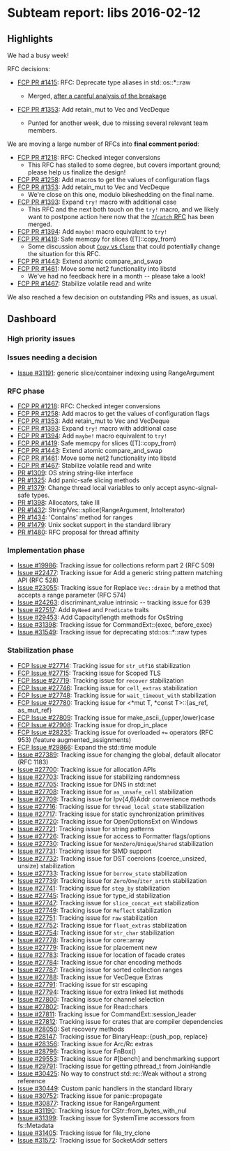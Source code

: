 # Subteam report: libs 2016-02-12

## Highlights

We had a busy week!

RFC decisions:

- [FCP PR #1415](https://github.com/rust-lang/rfcs/pull/1415):
  RFC: Deprecate type aliases in std::os::*::raw
  - Merged, [after a careful analysis of the breakage](https://github.com/rust-lang/rfcs/pull/1415#issuecomment-180645582)

- [FCP PR #1353](https://github.com/rust-lang/rfcs/pull/1353):
  Add retain_mut to Vec and VecDeque
  - Punted for another week, due to missing several relevant team members.

We are moving a large number of RFCs into **final comment period**:

- [FCP PR #1218](https://github.com/rust-lang/rfcs/pull/1218):
  RFC: Checked integer conversions
  - This RFC has stalled to some degree, but covers important ground; please help us finalize the design!
- [FCP PR #1258](https://github.com/rust-lang/rfcs/pull/1258):
  Add macros to get the values of configuration flags
- [FCP PR #1353](https://github.com/rust-lang/rfcs/pull/1353):
  Add retain_mut to Vec and VecDeque
  - We're close on this one, modulo bikeshedding on the final name.
- [FCP PR #1393](https://github.com/rust-lang/rfcs/pull/1393):
  Expand `try!` macro with additional case
  - This RFC and the next both touch on the `try!` macro, and we
    likely want to postpone action here now that the
    [`?`/`catch` RFC](https://github.com/rust-lang/rfcs/pull/243) has
    been merged.
- [FCP PR #1394](https://github.com/rust-lang/rfcs/pull/1394):
  Add `maybe!` macro equivalent to `try!`
- [FCP PR #1419](https://github.com/rust-lang/rfcs/pull/1419):
  Safe memcpy for slices ([T]::copy_from)
  - Some discussion about
    [`Copy` vs `Clone`](https://internals.rust-lang.org/t/assuming-clone-clone-is-equivalent-to-copy-semantics-for-all-instances-of-copy/3148?)
    that could potentially change the situation for this RFC.
- [FCP PR #1443](https://github.com/rust-lang/rfcs/pull/1443):
  Extend atomic compare_and_swap
- [FCP PR #1461](https://github.com/rust-lang/rfcs/pull/1461):
  Move some net2 functionality into libstd
  - We've had no feedback here in a month -- please take a look!
- [FCP PR #1467](https://github.com/rust-lang/rfcs/pull/1467):
  Stabilize volatile read and write

We also reached a few decision on outstanding PRs and issues, as usual.

## Dashboard

### High priority issues


### Issues needing a decision

- [Issue #31191](https://github.com/rust-lang/rust/pull/31191):
  generic slice/container indexing using RangeArgument

### RFC phase

- [FCP PR #1218](https://github.com/rust-lang/rfcs/pull/1218):
  RFC: Checked integer conversions
- [FCP PR #1258](https://github.com/rust-lang/rfcs/pull/1258):
  Add macros to get the values of configuration flags
- [FCP PR #1353](https://github.com/rust-lang/rfcs/pull/1353):
  Add retain_mut to Vec and VecDeque
- [FCP PR #1393](https://github.com/rust-lang/rfcs/pull/1393):
  Expand `try!` macro with additional case
- [FCP PR #1394](https://github.com/rust-lang/rfcs/pull/1394):
  Add `maybe!` macro equivalent to `try!`
- [FCP PR #1419](https://github.com/rust-lang/rfcs/pull/1419):
  Safe memcpy for slices ([T]::copy_from)
- [FCP PR #1443](https://github.com/rust-lang/rfcs/pull/1443):
  Extend atomic compare_and_swap
- [FCP PR #1461](https://github.com/rust-lang/rfcs/pull/1461):
  Move some net2 functionality into libstd
- [FCP PR #1467](https://github.com/rust-lang/rfcs/pull/1467):
  Stabilize volatile read and write
- [PR #1309](https://github.com/rust-lang/rfcs/pull/1309):
  OS string string-like interface
- [PR #1325](https://github.com/rust-lang/rfcs/pull/1325):
  Add panic-safe slicing methods
- [PR #1379](https://github.com/rust-lang/rfcs/pull/1379):
  Change thread local variables to only accept async-signal-safe types.
- [PR #1398](https://github.com/rust-lang/rfcs/pull/1398):
  Allocators, take III
- [PR #1432](https://github.com/rust-lang/rfcs/pull/1432):
  String/Vec::splice(RangeArgument, IntoIterator)
- [PR #1434](https://github.com/rust-lang/rfcs/pull/1434):
  'Contains' method for ranges
- [PR #1479](https://github.com/rust-lang/rfcs/pull/1479):
  Unix socket support in the standard library
- [PR #1480](https://github.com/rust-lang/rfcs/pull/1480):
  RFC proposal for thread affinity

### Implementation phase

- [Issue #19986](https://github.com/rust-lang/rust/issues/19986):
  Tracking issue for collections reform part 2 (RFC 509)
- [Issue #22477](https://github.com/rust-lang/rust/issues/22477):
  Tracking issue for Add a generic string pattern matching API (RFC 528)
- [Issue #23055](https://github.com/rust-lang/rust/issues/23055):
  Tracking issue for Replace `Vec::drain` by a method that accepts a range parameter (RFC 574)
- [Issue #24263](https://github.com/rust-lang/rust/issues/24263):
  discriminant_value intrinsic -- tracking issue for 639
- [Issue #27517](https://github.com/rust-lang/rust/issues/27517):
  Add `ByNeed` and `Predicate` traits
- [Issue #29453](https://github.com/rust-lang/rust/issues/29453):
  Add Capacity/length methods for OsString
- [Issue #31398](https://github.com/rust-lang/rust/issues/31398):
  Tracking issue for CommandExt::{exec, before_exec}
- [Issue #31549](https://github.com/rust-lang/rust/issues/31549):
  Tracking issue for deprecating std::os::*::raw types

### Stabilization phase

- [FCP Issue #27714](https://github.com/rust-lang/rust/issues/27714):
  Tracking issue for `str_utf16` stabilization
- [FCP Issue #27715](https://github.com/rust-lang/rust/issues/27715):
  Tracking issue for Scoped TLS
- [FCP Issue #27719](https://github.com/rust-lang/rust/issues/27719):
  Tracking issue for `recover` stabilization
- [FCP Issue #27746](https://github.com/rust-lang/rust/issues/27746):
  Tracking issue for `cell_extras` stabilization
- [FCP Issue #27748](https://github.com/rust-lang/rust/issues/27748):
  Tracking issue for `wait_timeout_with` stabilization
- [FCP Issue #27780](https://github.com/rust-lang/rust/issues/27780):
  Tracking issue for <*mut T, *const T>::{as_ref, as_mut_ref}
- [FCP Issue #27809](https://github.com/rust-lang/rust/issues/27809):
  Tracking issue for make_ascii_{upper,lower}case
- [FCP Issue #27908](https://github.com/rust-lang/rust/issues/27908):
  Tracking issue for drop_in_place
- [FCP Issue #28235](https://github.com/rust-lang/rust/issues/28235):
  Tracking issue for overloaded `+=` operators (RFC 953) (feature augmented_assignments)
- [FCP Issue #29866](https://github.com/rust-lang/rust/issues/29866):
  Expand the std::time module
- [Issue #27389](https://github.com/rust-lang/rust/issues/27389):
  Tracking issue for changing the global, default allocator (RFC 1183)
- [Issue #27700](https://github.com/rust-lang/rust/issues/27700):
  Tracking issue for allocation APIs
- [Issue #27703](https://github.com/rust-lang/rust/issues/27703):
  Tracking issue for stabilizing randomness
- [Issue #27705](https://github.com/rust-lang/rust/issues/27705):
  Tracking issue for DNS in std::net
- [Issue #27708](https://github.com/rust-lang/rust/issues/27708):
  Tracking issue for `as_unsafe_cell` stabilization
- [Issue #27709](https://github.com/rust-lang/rust/issues/27709):
  Tracking issue for Ipv{4,6}Addr convenience methods
- [Issue #27716](https://github.com/rust-lang/rust/issues/27716):
  Tracking issue for `thread_local_state` stabilization
- [Issue #27717](https://github.com/rust-lang/rust/issues/27717):
  Tracking issue for static synchronization primitives
- [Issue #27720](https://github.com/rust-lang/rust/issues/27720):
  Tracking issue for OpenOptionsExt on Windows
- [Issue #27721](https://github.com/rust-lang/rust/issues/27721):
  Tracking issue for string patterns
- [Issue #27726](https://github.com/rust-lang/rust/issues/27726):
  Tracking issue for access to Formatter flags/options
- [Issue #27730](https://github.com/rust-lang/rust/issues/27730):
  Tracking issue for `NonZero`/`Unique`/`Shared` stabilization
- [Issue #27731](https://github.com/rust-lang/rust/issues/27731):
  Tracking issue for SIMD support
- [Issue #27732](https://github.com/rust-lang/rust/issues/27732):
  Tracking issue for DST coercions (coerce_unsized, unsize) stabilization
- [Issue #27733](https://github.com/rust-lang/rust/issues/27733):
  Tracking issue for `borrow_state` stabilization
- [Issue #27739](https://github.com/rust-lang/rust/issues/27739):
  Tracking issue for `Zero`/`One`/`iter_arith` stabilization
- [Issue #27741](https://github.com/rust-lang/rust/issues/27741):
  Tracking issue for `step_by` stabilization
- [Issue #27745](https://github.com/rust-lang/rust/issues/27745):
  Tracking issue for type_id stabilization
- [Issue #27747](https://github.com/rust-lang/rust/issues/27747):
  Tracking issue for `slice_concat_ext` stabilization
- [Issue #27749](https://github.com/rust-lang/rust/issues/27749):
  Tracking issue for `Reflect` stabilization
- [Issue #27751](https://github.com/rust-lang/rust/issues/27751):
  Tracking issue for `raw` stabilization
- [Issue #27752](https://github.com/rust-lang/rust/issues/27752):
  Tracking issue for `float_extras` stabilization
- [Issue #27754](https://github.com/rust-lang/rust/issues/27754):
  Tracking issue for `str_char` stabilization
- [Issue #27778](https://github.com/rust-lang/rust/issues/27778):
  Tracking issue for core::array
- [Issue #27779](https://github.com/rust-lang/rust/issues/27779):
  Tracking issue for placement new
- [Issue #27783](https://github.com/rust-lang/rust/issues/27783):
  Tracking issue for location of facade crates
- [Issue #27784](https://github.com/rust-lang/rust/issues/27784):
  Tracking issue for char encoding methods
- [Issue #27787](https://github.com/rust-lang/rust/issues/27787):
  Tracking issue for sorted collection ranges
- [Issue #27788](https://github.com/rust-lang/rust/issues/27788):
  Tracking issue for VecDeque Extras
- [Issue #27791](https://github.com/rust-lang/rust/issues/27791):
  Tracking issue for str escaping
- [Issue #27794](https://github.com/rust-lang/rust/issues/27794):
  Tracking issue for extra linked list methods
- [Issue #27800](https://github.com/rust-lang/rust/issues/27800):
  Tracking issue for channel selection
- [Issue #27802](https://github.com/rust-lang/rust/issues/27802):
  Tracking issue for Read::chars
- [Issue #27811](https://github.com/rust-lang/rust/issues/27811):
  Tracking issue for CommandExt::session_leader
- [Issue #27812](https://github.com/rust-lang/rust/issues/27812):
  Tracking issue for crates that are compiler dependencies
- [Issue #28050](https://github.com/rust-lang/rust/issues/28050):
  Set recovery methods
- [Issue #28147](https://github.com/rust-lang/rust/issues/28147):
  Tracking issue for BinaryHeap::{push_pop, replace}
- [Issue #28356](https://github.com/rust-lang/rust/issues/28356):
  Tracking issue for Arc/Rc extras
- [Issue #28796](https://github.com/rust-lang/rust/issues/28796):
  Tracking issue for FnBox()
- [Issue #29553](https://github.com/rust-lang/rust/issues/29553):
  Tracking issue for #[bench] and benchmarking support
- [Issue #29791](https://github.com/rust-lang/rust/issues/29791):
  Tracking issue for getting pthread_t from JoinHandle
- [Issue #30425](https://github.com/rust-lang/rust/issues/30425):
  No way to construct std::rc::Weak without a strong reference
- [Issue #30449](https://github.com/rust-lang/rust/issues/30449):
  Custom panic handlers in the standard library
- [Issue #30752](https://github.com/rust-lang/rust/issues/30752):
  Tracking issue for panic::propagate
- [Issue #30877](https://github.com/rust-lang/rust/issues/30877):
  Tracking issue for RangeArgument
- [Issue #31190](https://github.com/rust-lang/rust/issues/31190):
  Tracking issue for CStr::from_bytes_with_nul
- [Issue #31399](https://github.com/rust-lang/rust/issues/31399):
  Tracking issue for SystemTime accessors from fs::Metadata
- [Issue #31405](https://github.com/rust-lang/rust/issues/31405):
  Tracking issue for file_try_clone
- [Issue #31572](https://github.com/rust-lang/rust/issues/31572):
  Tracking issue for SocketAddr setters
